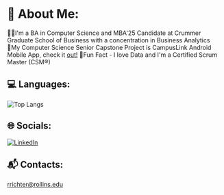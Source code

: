 # 💫 About Me:
👨‍💻I'm a BA in Computer Science and MBA'25 Candidate at Crummer Graduate School of Business with a concentration in Business Analytics<br>
📲My Computer Science Senior Capstone Project is CampusLink Android Mobile App, check it [out!](https://github.com/Muse070/CampusLink_Rollins) 
🏉Fun Fact - I love Data and I'm a Certified Scrum Master (CSM®)<br>

## 💻 Languages:
![Top Langs](https://github-readme-stats.vercel.app/api/top-langs/?username=rowanrichter&hide_progress=true&theme=dark)

## 🌐 Socials:
[![LinkedIn](https://img.shields.io/badge/LinkedIn-%230077B5.svg?logo=linkedin&logoColor=white)](https://linkedin.com/in/rowanrichter) 

## 📬 Contacts:
rrichter@rollins.edu

